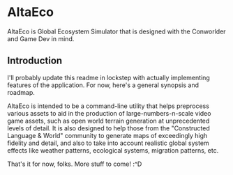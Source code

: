 # AltaEco

AltaEco is Global Ecosystem Simulator that is designed with the Conworlder and Game Dev in mind.

## Introduction

I'll probably update this readme in lockstep with actually implementing features of the application. For now, here's a general synopsis and roadmap.

AltaEco is intended to be a command-line utility that helps preprocess various assets to aid in the production of large-numbers-n-scale video game assets, such as open world terrain generation at unprecedented levels of detail. It is also designed to help those from the "Constructed Language & World" community to generate maps of exceedingly high fidelity and detail, and also to take into account realistic global system effects like weather patterns, ecological systems, migration patterns, etc.

That's it for now, folks. More stuff to come! :^D
